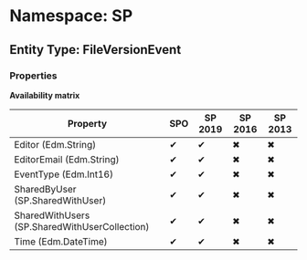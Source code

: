 # Namespace: SP

## Entity Type: FileVersionEvent

### Properties

**Availability matrix**

Property | SPO | SP 2019 | SP 2016 | SP 2013
----------|-----|---------|---------|--------
Editor (Edm.String) | ✔ | ✔ | ✖ | ✖
EditorEmail (Edm.String) | ✔ | ✔ | ✖ | ✖
EventType (Edm.Int16) | ✔ | ✔ | ✖ | ✖
SharedByUser (SP.SharedWithUser) | ✔ | ✔ | ✖ | ✖
SharedWithUsers (SP.SharedWithUserCollection) | ✔ | ✔ | ✖ | ✖
Time (Edm.DateTime) | ✔ | ✔ | ✖ | ✖

